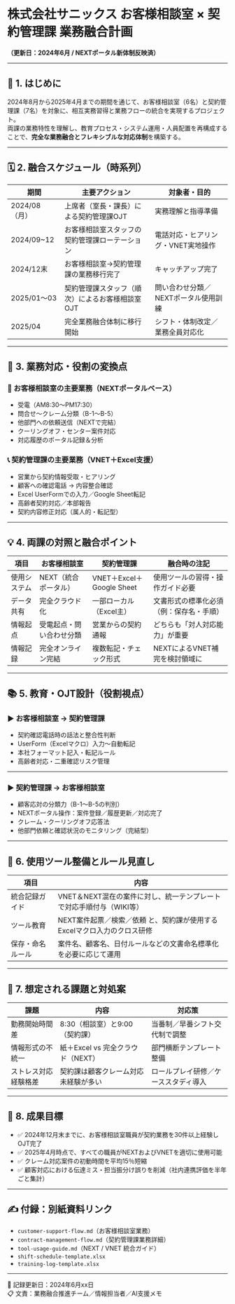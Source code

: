 # 株式会社サニックス お客様相談室 × 契約管理課 業務融合計画  
**（更新日：2024年6月 / NEXTポータル新体制反映済）**

---

## 📘 1. はじめに

2024年8月から2025年4月までの期間を通じて、お客様相談室（6名）と契約管理課（7名）を対象に、相互実務習得と業務フローの統合を実現するプロジェクト。  
両課の業務特性を理解し、教育プロセス・システム運用・人員配置を再構成することで、**完全な業務融合とフレキシブルな対応体制**を構築する。

---

## 🗓️ 2. 融合スケジュール（時系列）

| 期間 | 主要アクション | 対象者・目的 |
|------|----------------|----------------|
| 2024/08（月）| 上席者（室長・課長）による契約管理課OJT | 実務理解と指導準備 |
| 2024/09~12 | お客様相談室スタッフの契約管理課ローテーション | 電話対応・ヒアリング・VNET実地操作 |
| 2024/12末 | お客様相談室→契約管理課の業務移行完了 | キャッチアップ完了 |
| 2025/01〜03 | 契約管理課スタッフ（順次）によるお客様相談室OJT | 問い合わせ分類／NEXTポータル使用訓練 |
| 2025/04 | 完全業務融合体制に移行開始 | シフト・体制改定／業務全員対応化 |

---

## 🔄 3. 業務対応・役割の変換点

### 👥 お客様相談室の主要業務（NEXTポータルベース）

- 受電（AM8:30〜PM17:30）
- 問合せ〜クレーム分類（B-1〜B-5）
- 他部門への依頼送信（NEXTで完結）
- クーリングオフ・センター案件対応
- 対応履歴のポータル記録＆分析

### 📞 契約管理課の主要業務（VNET＋Excel支援）

- 営業から契約情報受取・ヒアリング
- 顧客への確認電話 → 内容整合確認
- Excel UserFormでの入力／Google Sheet転記
- 高齢者契約対応／本部報告
- 契約内容修正対応（属人的・転記型）

---

## 💡 4. 両課の対照と融合ポイント

| 項目 | お客様相談室 | 契約管理課 | 融合時の注記 |
|------|---------------|--------------|----------------|
| 使用システム | NEXT（統合ポータル） | VNET＋Excel＋Google Sheet | 使用ツールの習得・操作ガイド必要 |
| データ共有 | 完全クラウド化 | 一部ローカル（Excel主） | 文書形式の標準化必須（例：保存名・手順） |
| 情報起点 | 受電起点・問い合わせ分類 | 営業からの契約通報 | どちらも「対人対応能力」が重要 |
| 情報記録 | 完全オンライン完結 | 複数転記・チェック形式 | NEXTによるVNET補完を検討領域に |

---

## 📚 5. 教育・OJT設計（役割視点）

### ▶ お客様相談室 → 契約管理課

- 契約確認電話時の話法と整合性判断
- UserForm（Excelマクロ）入力〜自動転記
- 本社フォーマット記入・転記ルール
- 高齢者対応・二重確認リスク管理

---

### ▶ 契約管理課 → お客様相談室

- 顧客応対の分類力（B-1〜B-5の判別）
- NEXTポータル操作：案件登録／履歴更新／対応完了
- クレーム・クーリングオフ応答法
- 他部門依頼と確認状況のモニタリング（完結型）

---

## 🧰 6. 使用ツール整備とルール見直し

| 項目 | 内容 |
|------|------|
| 統合記録ガイド | VNET＆NEXT混在の案件に対し、統一テンプレートで対応手順付与（WIKI等） |
| ツール教育 | NEXT案件起票／検索／依頼 と、契約課が使用するExcelマクロ入力のクロス研修 |
| 保存・命名ルール | 案件名、顧客名、日付ルールなどの文書命名標準化を必要に応じて運用 |

---

## 🚧 7. 想定される課題と対処案

| 課題 | 内容 | 対応策 |
|------|------|-----------|
| 勤務開始時間差 | 8:30（相談室）と9:00（契約課） | 当番制／早番シフト交代制で調整 |
| 情報形式の不統一 | 紙＋Excel vs 完全クラウド（NEXT） | 部門横断テンプレート整備 |
| ストレス対応経験格差 | 契約課は顧客クレーム対応未経験が多い | ロールプレイ研修／ケーススタディ導入 |

---

## 📌 8. 成果目標

- ✅ 2024年12月末までに、お客様相談室職員が契約業務を30件以上経験しOJT完了
- ✅ 2025年4月時点で、すべての職員がNEXTおよびVNETを適切に使用可能
- ✅ クレーム対応案件の初動時間を平均15％短縮
- ✅ 顧客対応における伝達ミス・担当振分け誤りを削減（社内連携評価を半年ごと集計）

---

## ✍ 付録：別紙資料リンク

- `customer-support-flow.md`（お客様相談室業務）
- `contract-management-flow.md`（契約管理課業務詳細）
- `tool-usage-guide.md`（NEXT / VNET 統合ガイド）
- `shift-schedule-template.xlsx`
- `training-log-template.xlsx`

---

📅 記録更新日：2024年6月xx日  
📋 文責：業務融合推進チーム／情報担当者／AI支援メモ
